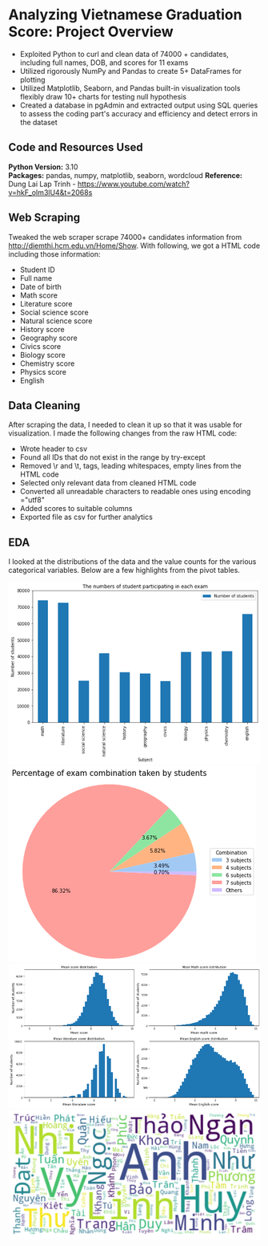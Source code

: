 # Analyzing Vietnamese Graduation Score: Project Overview 
* Exploited Python to curl and clean data of 74000 + candidates, including full names, DOB, and scores for 11 exams
* Utilized rigorously NumPy and Pandas to create 5+ DataFrames for plotting
* Utilized Matplotlib, Seaborn, and Pandas built-in visualization tools flexibly draw 10+ charts for testing null hypothesis
* Created a database in pgAdmin and extracted output using SQL queries to assess the coding part's accuracy and efficiency and detect errors in the dataset

## Code and Resources Used 
**Python Version:** 3.10  
**Packages:** pandas, numpy, matplotlib, seaborn, wordcloud
**Reference:** Dung Lai Lap Trinh - https://www.youtube.com/watch?v=hkF_oIm3lU4&t=2068s

## Web Scraping
Tweaked the web scraper scrape 74000+ candidates information from http://diemthi.hcm.edu.vn/Home/Show. With following, we got a HTML code including those information: 
*	Student ID
*	Full name
*	Date of birth
*	Math score
*	Literature score 
*	Social science score
*	Natural science score 
*	History score
*	Geography score
*	Civics score
*	Biology score
*	Chemistry score
*	Physics score
*	English 

## Data Cleaning
After scraping the data, I needed to clean it up so that it was usable for visualization. I made the following changes from the raw HTML code:

*	Wrote header to csv 
*	Found all IDs that do not exist in the range by try-except 
*	Removed \r and \t, tags, leading whitespaces, empty lines from the HTML code
*	Selected only relevant data from cleaned HTML code 
*	Converted all unreadable characters to readable ones using encoding ="utf8" 
*	Added scores to suitable columns 
*	Exported file as csv for further analytics 

## EDA
I looked at the distributions of the data and the value counts for the various categorical variables. Below are a few highlights from the pivot tables. 

![alt text](https://github.com/ahnngo/analyzing_vietnamese_graduation_score_2020/blob/main/Charts/The%20numbers%20of%20student%20participating%20in%20each%20exam.png)
![alt text](https://github.com/ahnngo/analyzing_vietnamese_graduation_score_2020/blob/main/Charts/Percentage%20of%20exam%20combination%20taken%20by%20students.png)
![alt text](https://github.com/ahnngo/analyzing_vietnamese_graduation_score_2020/blob/main/Charts/Mandatory%20Meanscore.png)
![alt text](https://github.com/ahnngo/analyzing_vietnamese_graduation_score_2020/blob/main/Charts/Most%20Popular%20First%20Name.png)

